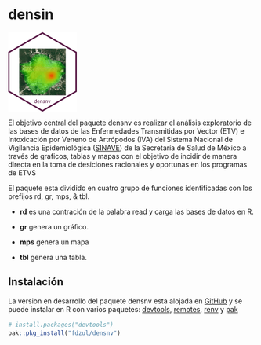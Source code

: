 
<!-- README.md is generated from README.Rmd. Please edit that file -->

# densin

<!-- badges: start -->
<!-- badges: end -->

<img align="center" src="man/figures/logo.png" alt="logo" width="140">

El objetivo central del paquete densnv es realizar el análisis
exploratorio de las bases de datos de las Enfermedades Transmitidas por
Vector (ETV) e Intoxicación por Veneno de Artrópodos (IVA) del Sistema
Nacional de Vigilancia Epidemiológica
([SINAVE](https://www.sinave.gob.mx)) de la Secretaría de Salud de
México a través de graficos, tablas y mapas con el objetivo de incidir
de manera directa en la toma de desiciones racionales y oportunas en los
programas de ETVS

El paquete esta dividido en cuatro grupo de funciones identificadas con
los prefijos rd, gr, mps, & tbl.

- **rd** es una contración de la palabra read y carga las bases de datos
  en R.

- **gr** genera un gráfico.

- **mps** genera un mapa

- **tbl** genera una tabla.

## Instalación

La version en desarrollo del paquete densnv esta alojada en
[GitHub](https://github.com/) y se puede instalar en R con varios
paquetes: [devtools](https://devtools.r-lib.org),
[remotes](https://remotes.r-lib.org),
[renv](https://rstudio.github.io/renv/articles/renv.html) y
[pak](https://pak.r-lib.org)

``` r
# install.packages("devtools")
pak::pkg_install("fdzul/densnv")
```
